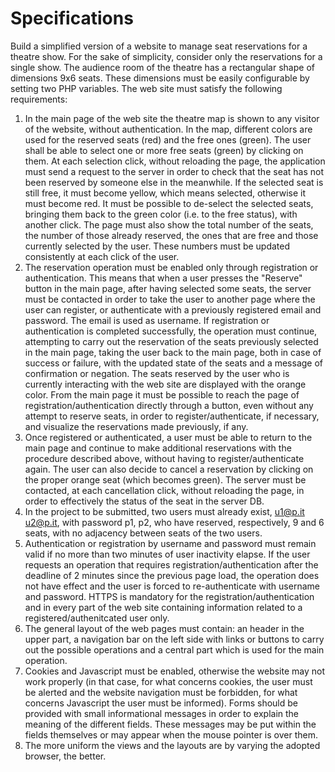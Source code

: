 # __Specifications__
Build a simplified version of a website to manage seat reservations for a theatre show. For the sake of simplicity, consider only the reservations for a single show. The audience room of the theatre has a rectangular shape of dimensions 9x6 seats. These dimensions must be easily configurable by setting two PHP variables. The web site must satisfy the following requirements:
1. In the main page of the web site the theatre map is shown to any visitor of the website, without authentication. In the map, different colors are used for the reserved seats (red) and the free ones (green). The user shall be able to select one or more free seats (green) by clicking on them. At each selection click, without reloading the page, the application must send a request to the server in order to check that the seat has not been reserved by someone else in the meanwhile. If the selected seat is still free, it must become yellow, which means selected, otherwise it must become red. It must be possible to de-select the selected seats, bringing them back to the green color (i.e. to the free status), with another click. The page must also show the total number of the seats, the number of those already reserved, the ones that are free and those currently selected by the user. These numbers must be updated consistently at each click of the user.
2. The reservation operation must be enabled only through registration or authentication. This means that when a user presses the "Reserve" button in the main page, after having selected some seats, the server must be contacted in order to take the user to another page where the user can register, or authenticate with a previously registered email and password. The email is used as username. If registration or authentication is completed successfully, the operation must continue, attempting to carry out the reservation of the seats previously selected in the main page, taking the user back to the main page, both in case of success or failure, with the updated state of the seats and a message of confirmation or negation. The seats reserved by the user who is currently interacting with the web site are displayed with the orange color. From the main page it must be possible to reach the page of registration/authentication directly through a button, even without any attempt to reserve seats, in order to register/authenticate, if necessary, and visualize the reservations made previously, if any.
3. Once registered or authenticated, a user must be able to return to the main page and continue to make additional reservations with the procedure described above, without having to register/authenticate again. The user can also decide to cancel a reservation by clicking on the proper orange seat (which becomes green). The server must be contacted, at each cancellation click, without reloading the page, in order to effectively the status of the seat in the server DB.
4. In the project to be submitted, two users must already exist, u1@p.it u2@p.it, with password p1, p2, who have reserved, respectively, 9 and 6 seats, with no adjacency between seats of the two users.
5. Authentication or registration by username and password must remain valid if no more than two minutes of user inactivity elapse. If the user requests an operation that requires registration/authentication after the deadline of 2 minutes since the previous page load, the operation does not have effect and the user is forced to re-authenticate with username and password. HTTPS is mandatory for the registration/authentication and in every part of the web site containing information related to a registered/authenitcated user only.
6. The general layout of the web pages must contain: an header in the upper part, a navigation bar on the left side with links or buttons to carry out the possible operations and a central part which is used for the main operation.
7. Cookies and Javascript must be enabled, otherwise the website may not work properly (in that case, for what concerns cookies, the user must be alerted and the website navigation must be forbidden, for what concerns Javascript the user must be informed). Forms should be provided with small informational messages in order to explain the meaning of the different fields. These messages may be put within the fields themselves or may appear when the mouse pointer is over them.
8. The more uniform the views and the layouts are by varying the adopted browser, the better.